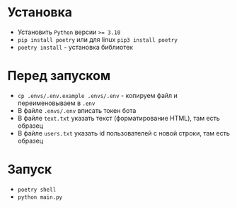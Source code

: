 # Установка
- Установить `Python` версии `>= 3.10`
- `pip install poetry` или для linux `pip3 install poetry`
- `poetry install` - установка библиотек


# Перед запуском
- `cp .envs/.env.example .envs/.env` - копируем файл и переименовываем в `.env`
- В файле `.envs/.env` вписать токен бота
- В файле `text.txt` указать текст (форматирование HTML), там есть образец
- В файле `users.txt` указать id пользователей с новой строки, там есть образец

# Запуск
- `poetry shell`
- `python main.py`